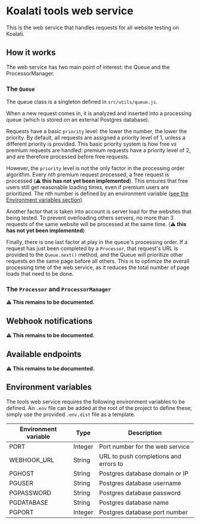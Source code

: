 # Koalati tools web service

This is the web service that handles requests for all website testing on Koalati.

## How it works

The web service has two main point of interest: the Queue and the ProcessorManager.

### The `Queue`
The queue class is a singleton defined in `src/utils/queue.js`.

When a new request comes in, it is analyzed and inserted into a processing queue (which is stored on an external Postgres database). 

Requests have a basic `priority` level: the lower the number, the lower the priority. 
By default, all requests are assigned a priority level of 1, unless a different priority is provided. 
This basic priority system is how free _vs_ premium requests are handled: premium requests have a priority level of 2, and are therefore processed before free requests.

However, the `priority` level is not the only factor in the processing order algorithm. Every _nth_ premium request processed, a free request is processed (**:warning: this has not yet been implemented**).
This ensures that free users still get reasonable loading times, even if premium users are prioritized. The _nth_ number is defined by an environment variable ([see the Environment variables section](#environment-variables)).

Another factor that is taken into account is server load for the websites that being tested. To prevent overloading others servers, 
no more than 3 requests of the same website will be processed at the same time. (**:warning: this has not yet been implemented**)

Finally, there is one last factor at play in the queue's processing order. If a request has just been completed by a `Processor`, 
that request's URL is provided to the `Queue.next()` method, and the Queue will prioritize other requests on the same page before all others. 
This is to optimize the overall processing time of the web service, as it reduces the total number of page loads that need to be done.

### The `Processor` and `ProcessorManager`

**:warning: This remains to be documented.**

## Webhook notifications
**:warning: This remains to be documented.**

## Available endpoints
**:warning: This remains to be documented.**

## Environment variables

The tools web service requires the following environment variables to be defined. 
An `.env` file can be added at the root of the project to define these; simply use the provided `.env.dist` file as a template.

| **Environment variable** | **Type** | **Description**                       |
|--------------------------|----------|---------------------------------------|
| PORT                     | Integer  | Port number for the web service       |
| WEBHOOK_URL              | String   | URL to push completions and errors to |
| PGHOST                   | String   | Postgres database domain or IP        |
| PGUSER                   | String   | Postgres database username            |
| PGPASSWORD               | String   | Postgres database password            |
| PGDATABASE               | String   | Postgres database name                |
| PGPORT                   | Integer  | Postgres database port number         |
